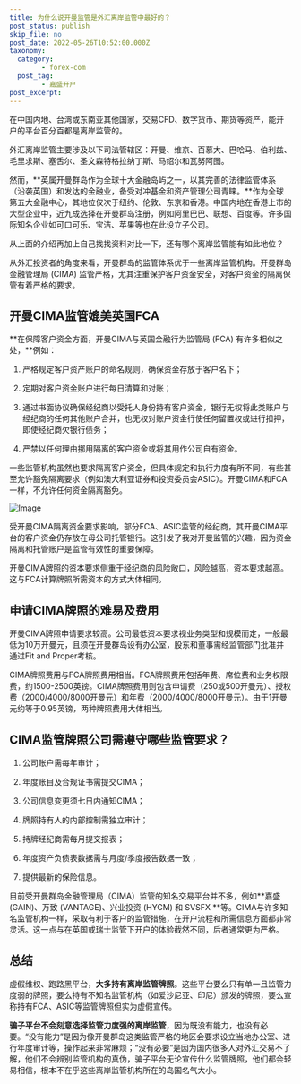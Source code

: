 ```yaml
---
title: 为什么说开曼监管是外汇离岸监管中最好的？
post_status: publish
skip_file: no
post_date: 2022-05-26T10:52:00.000Z
taxonomy:
  category:
        - forex-com
  post_tag:
        - 嘉盛开户
post_excerpt: 
---
```

在中国内地、台湾或东南亚其他国家，交易CFD、数字货币、期货等资产，能开户的平台百分百都是离岸监管的。

外汇离岸监管主要涉及以下司法管辖区：开曼、维京、百慕大、巴哈马、伯利兹、毛里求斯、塞舌尔、圣文森特格拉纳丁斯、马绍尔和瓦努阿图。

然而，**英属开曼群岛作为全球十大金融岛屿之一，以其完善的法律监管体系（沿袭英国）和发达的金融业，备受对冲基金和资产管理公司青睐。**作为全球第五大金融中心，其地位仅次于纽约、伦敦、东京和香港。中国内地在香港上市的大型企业中，近九成选择在开曼群岛注册，例如阿里巴巴、联想、百度等。许多国际知名企业如可口可乐、宝洁、苹果等也在此设立子公司。

从上面的介绍再加上自己找找资料对比一下，还有哪个离岸监管能有如此地位？

从外汇投资者的角度来看，开曼群岛的监管体系优于一些离岸监管机构。开曼群岛金融管理局 (CIMA) 监管严格，尤其注重保护客户资金安全，对客户资金的隔离保管有着严格的要求。

## 开曼CIMA监管媲美英国FCA

**在保障客户资金方面，开曼CIMA与英国金融行为监管局 (FCA) 有许多相似之处，**例如：

1. 严格规定客户资产账户的命名规则，确保资金存放于客户名下；

1. 定期对客户资金账户进行每日清算和对账；

1. 通过书面协议确保经纪商以受托人身份持有客户资金，银行无权将此类账户与经纪商的任何其他账户合并，也无权对账户资金行使任何留置权或进行扣押，即使经纪商欠银行债务；

1. 严禁以任何理由挪用隔离的客户资金或将其用作公司自有资金。

一些监管机构虽然也要求隔离客户资金，但具体规定和执行力度有所不同，有些甚至允许豁免隔离要求（例如澳大利亚证券和投资委员会ASIC）。开曼CIMA和FCA一样，不允许任何资金隔离豁免。

![Image](https://prod-files-secure.s3.us-west-2.amazonaws.com/39ed1227-6d7d-4570-be36-9ccd4a2c4241/bd849744-3fcb-4a37-8312-357962c8f065/image.png?X-Amz-Algorithm=AWS4-HMAC-SHA256&X-Amz-Content-Sha256=UNSIGNED-PAYLOAD&X-Amz-Credential=ASIAZI2LB466VTJETSZO%2F20250717%2Fus-west-2%2Fs3%2Faws4_request&X-Amz-Date=20250717T221349Z&X-Amz-Expires=3600&X-Amz-Security-Token=IQoJb3JpZ2luX2VjEGYaCXVzLXdlc3QtMiJHMEUCIQDbhEPFNBLaj8RQtxJIqO5q%2FBCnZq2SYa7pz2p60L5uWgIgQ%2BEqP4bpcXXXkPElKkWqOtpPsAoclmrCF1%2B4aqXgIqoq%2FwMIfxAAGgw2Mzc0MjMxODM4MDUiDBG%2F9uEksvaJgndG1SrcAxoqG3HkINVWvUDBIWgcU3AJxyjFClo0hXd2hIiqvnStHAqh2VUoG%2FrkMIM5I8JS5cE2%2Bhj8VUv2TYEUF%2F4I41cgM7JVpGwr%2FDbHV6N1Etg7mHCK5Rde5uwjkfqZP7xSQAbCmd%2FbxpjU5D2QoDQHJtWz2u9Qcckwwcj3JVX%2BmsJQNhjF%2BMgmXsvBiumv%2BC4H7WLI%2BHJ%2FeR97LubwPQljgasDkBOTkO04ytwDSjfdszA0AQk%2FnYrynYcyYrv5Z%2FgIi7OMLojNUOHEztDVVAPX1Kz45tP2APjv6xt26oq0KKy5BlYqdjeGIsK%2BqGc3UqI665VlWfpmyDViO7dqjV%2BxeLkU3j8Kbz9CNxfqSrTjHoZtQWV5%2BZKSmvi6oJBerrpPYUhu5AuroUuLASUZgD1NsR6H%2F6gLCKYdKSFf0qqcvfWTwMRISQ%2BmNJNbrSHc2GDrrWIXP76IOq%2FhpCcxf%2B09FMwRrwwayr8b%2BVw9QqO%2BPeURq6HSXCohvmhZuSQiZGRFE6O0w9PmHIqqG5KT2b%2B%2FHVkNY3kFgAAqOgK5fiKWdn1PLQxs8zxihW9uIz4bl4vvA6q4r3sYdAmyWuvCO%2BiKWo5%2FqbsFjY1FwKDT5oIOE3Ho8Y%2B1EYCYVuLeVm19MObf5cMGOqUBhfiKp2E6cA63WZFdIpyck4CGbGYvKvQ3aga5DMS7t3KoEngvTzTQFlCS5n2HWtjjnxdhlLpn282JuzyIJu82lLQf5DSCDQ3rsVZHdq6GtDGU0%2BfOvpHwnFM9l2ozmhjdMkBu70Xi57zBAJOdmJ4NJHu5XuUS%2Fs%2F%2FfbZWZEvhZwEyFCR1ainfVWU39xRm9mEt0gd7u3HjrkDsK7tdqwPpaSKM7boF&X-Amz-Signature=f5d15cb623a92f87d08b8e015cb3885da912613e8aa4ede8ca60d5226b1a96d4&X-Amz-SignedHeaders=host&x-amz-checksum-mode=ENABLED&x-id=GetObject)

受开曼CIMA隔离资金要求影响，部分FCA、ASIC监管的经纪商，其开曼CIMA平台的客户资金仍存放在母公司托管银行。这引发了我对开曼监管的兴趣，因为资金隔离和托管账户是监管有效性的重要保障。

开曼CIMA牌照的资本要求侧重于经纪商的风险敞口，风险越高，资本要求越高。这与FCA计算牌照所需资本的方式大体相同。

## **申请CIMA牌照的难易及费用**

开曼CIMA牌照申请要求较高。公司最低资本要求视业务类型和规模而定，一般最低为10万开曼元，且须在开曼群岛设有办公室，股东和董事需经监管部门批准并通过Fit and Proper考核。

CIMA牌照费用与FCA牌照费用相当。FCA牌照费用包括年费、席位费和业务权限费，约1500-2500英镑。CIMA牌照费用则包含申请费（250或500开曼元）、授权费（2000/4000/8000开曼元）和年费（2000/4000/8000开曼元）。由于1开曼元约等于0.95英镑，两种牌照费用大体相当。

## CIMA监管牌照公司需遵守哪些监管要求？

1. 公司账户需每年审计；

1. 年度账目及合规证书需提交CIMA；

1. 公司信息变更须七日内通知CIMA；

1. 牌照持有人的内部控制需独立审计；

1. 持牌经纪商需每月提交报表；

1. 年度资产负债表数据需与月度/季度报告数据一致；

1. 提供最新的保险信息。

目前受开曼群岛金融管理局（CIMA）监管的知名交易平台并不多，例如**嘉盛 (GAIN)、万致 (VANTAGE)、兴业投资 (HYCM) 和 SVSFX **等。CIMA与许多知名监管机构一样，采取有利于客户的监管措施，在开户流程和所需信息方面都非常灵活。这一点与在英国或瑞士监管下开户的体验截然不同，后者通常更为严格。

## 总结

虚假维权、跑路黑平台，**大多持有离岸监管牌照**。这些平台要么只有单一且监管力度弱的牌照，要么持有不知名监管机构（如爱沙尼亚、印尼）颁发的牌照，要么宣称持有FCA、ASIC等监管牌照但实为虚假宣传。

**骗子平台不会刻意选择监管力度强的离岸监管**，因为既没有能力，也没有必要。“没有能力”是因为像开曼群岛这类监管严格的地区会要求设立当地办公室、进行年度审计等，操作起来非常麻烦；“没有必要”是因为国内很多人对外汇交易不了解，他们不会辨别监管机构的真伪，骗子平台无论宣传什么监管牌照，他们都会轻易相信，根本不在乎这些离岸监管机构所在的岛国名气大小。